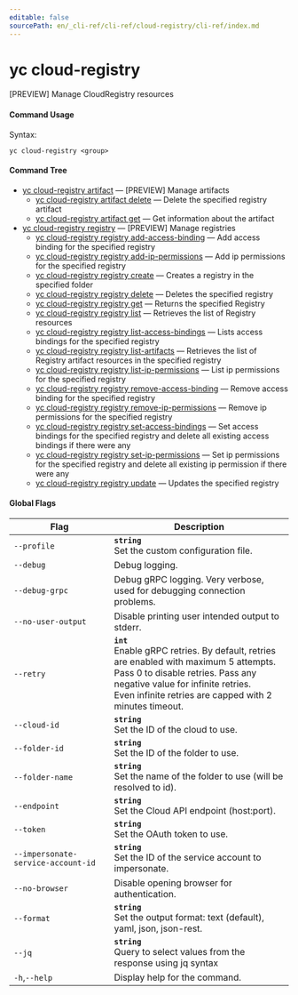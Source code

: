 ```yaml
---
editable: false
sourcePath: en/_cli-ref/cli-ref/cloud-registry/cli-ref/index.md
---
```


# yc cloud-registry

[PREVIEW] Manage CloudRegistry resources

#### Command Usage

Syntax: 

`yc cloud-registry <group>`

#### Command Tree

- [yc cloud-registry artifact](artifact/index.md) — [PREVIEW] Manage artifacts
	- [yc cloud-registry artifact delete](artifact/delete.md) — Delete the specified registry artifact
	- [yc cloud-registry artifact get](artifact/get.md) — Get information about the artifact
- [yc cloud-registry registry](registry/index.md) — [PREVIEW] Manage registries
	- [yc cloud-registry registry add-access-binding](registry/add-access-binding.md) — Add access binding for the specified registry
	- [yc cloud-registry registry add-ip-permissions](registry/add-ip-permissions.md) — Add ip permissions for the specified registry
	- [yc cloud-registry registry create](registry/create.md) — Creates a registry in the specified folder
	- [yc cloud-registry registry delete](registry/delete.md) — Deletes the specified registry
	- [yc cloud-registry registry get](registry/get.md) — Returns the specified Registry
	- [yc cloud-registry registry list](registry/list.md) — Retrieves the list of Registry resources
	- [yc cloud-registry registry list-access-bindings](registry/list-access-bindings.md) — Lists access bindings for the specified registry
	- [yc cloud-registry registry list-artifacts](registry/list-artifacts.md) — Retrieves the list of Registry artifact resources in the specified registry
	- [yc cloud-registry registry list-ip-permissions](registry/list-ip-permissions.md) — List ip permissions for the specified registry
	- [yc cloud-registry registry remove-access-binding](registry/remove-access-binding.md) — Remove access binding for the specified registry
	- [yc cloud-registry registry remove-ip-permissions](registry/remove-ip-permissions.md) — Remove ip permissions for the specified registry
	- [yc cloud-registry registry set-access-bindings](registry/set-access-bindings.md) — Set access bindings for the specified registry and delete all existing access bindings if there were any
	- [yc cloud-registry registry set-ip-permissions](registry/set-ip-permissions.md) — Set ip permissions for the specified registry and delete all existing ip permission if there were any
	- [yc cloud-registry registry update](registry/update.md) — Updates the specified registry

#### Global Flags

| Flag | Description |
|----|----|
|`--profile`|<b>`string`</b><br/>Set the custom configuration file.|
|`--debug`|Debug logging.|
|`--debug-grpc`|Debug gRPC logging. Very verbose, used for debugging connection problems.|
|`--no-user-output`|Disable printing user intended output to stderr.|
|`--retry`|<b>`int`</b><br/>Enable gRPC retries. By default, retries are enabled with maximum 5 attempts.<br/>Pass 0 to disable retries. Pass any negative value for infinite retries.<br/>Even infinite retries are capped with 2 minutes timeout.|
|`--cloud-id`|<b>`string`</b><br/>Set the ID of the cloud to use.|
|`--folder-id`|<b>`string`</b><br/>Set the ID of the folder to use.|
|`--folder-name`|<b>`string`</b><br/>Set the name of the folder to use (will be resolved to id).|
|`--endpoint`|<b>`string`</b><br/>Set the Cloud API endpoint (host:port).|
|`--token`|<b>`string`</b><br/>Set the OAuth token to use.|
|`--impersonate-service-account-id`|<b>`string`</b><br/>Set the ID of the service account to impersonate.|
|`--no-browser`|Disable opening browser for authentication.|
|`--format`|<b>`string`</b><br/>Set the output format: text (default), yaml, json, json-rest.|
|`--jq`|<b>`string`</b><br/>Query to select values from the response using jq syntax|
|`-h`,`--help`|Display help for the command.|
